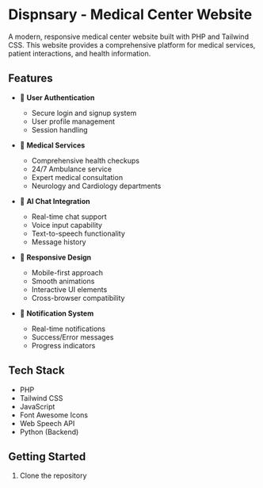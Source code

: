 # Dispnsary - Medical Center Website

A modern, responsive medical center website built with PHP and Tailwind CSS. This website provides a comprehensive platform for medical services, patient interactions, and health information.

## Features

- 🏥 **User Authentication**
  - Secure login and signup system
  - User profile management
  - Session handling

- 💉 **Medical Services**
  - Comprehensive health checkups
  - 24/7 Ambulance service
  - Expert medical consultation
  - Neurology and Cardiology departments

- 🤖 **AI Chat Integration**
  - Real-time chat support
  - Voice input capability
  - Text-to-speech functionality
  - Message history

- 📱 **Responsive Design**
  - Mobile-first approach
  - Smooth animations
  - Interactive UI elements
  - Cross-browser compatibility

- 🔔 **Notification System**
  - Real-time notifications
  - Success/Error messages
  - Progress indicators

## Tech Stack

- PHP
- Tailwind CSS
- JavaScript
- Font Awesome Icons
- Web Speech API
- Python (Backend)

## Getting Started

1. Clone the repository
